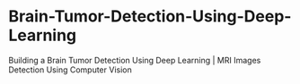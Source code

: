 # Brain-Tumor-Detection-Using-Deep-Learning
Building a Brain Tumor Detection Using Deep Learning | MRI Images Detection Using Computer Vision

